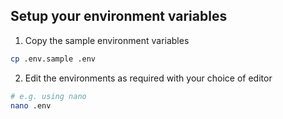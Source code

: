 ## Setup your environment variables

1. Copy the sample environment variables

```bash
cp .env.sample .env
```

2. Edit the environments as required with your choice of editor

```bash
# e.g. using nano
nano .env
```